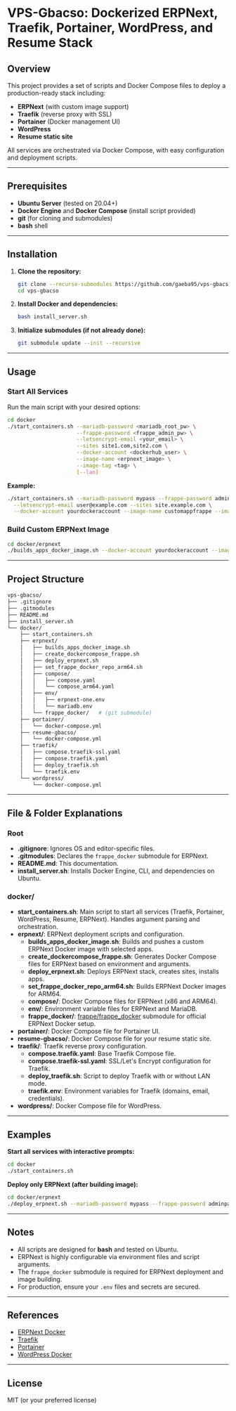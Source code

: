 # VPS-Gbacso: Dockerized ERPNext, Traefik, Portainer, WordPress, and Resume Stack

## Overview

This project provides a set of scripts and Docker Compose files to deploy a production-ready stack including:

- **ERPNext** (with custom image support)
- **Traefik** (reverse proxy with SSL)
- **Portainer** (Docker management UI)
- **WordPress**
- **Resume static site**

All services are orchestrated via Docker Compose, with easy configuration and deployment scripts.

---

## Prerequisites

- **Ubuntu Server** (tested on 20.04+)
- **Docker Engine** and **Docker Compose** (install script provided)
- **git** (for cloning and submodules)
- **bash** shell

---

## Installation

1. **Clone the repository:**

   ```sh
   git clone --recurse-submodules https://github.com/gaeba95/vps-gbacso.git
   cd vps-gbacso
   ```

2. **Install Docker and dependencies:**

   ```sh
   bash install_server.sh
   ```

3. **Initialize submodules (if not already done):**

   ```sh
   git submodule update --init --recursive
   ```

---

## Usage

### Start All Services

Run the main script with your desired options:

```sh
cd docker
./start_containers.sh --mariadb-password <mariadb_root_pw> \
                      --frappe-password <frappe_admin_pw> \
                      --letsencrypt-email <your_email> \
                      --sites site1.com,site2.com \
                      --docker-account <dockerhub_user> \
                      --image-name <erpnext_image> \
                      --image-tag <tag> \
                      [--lan]
```

**Example:**

```sh
./start_containers.sh --mariadb-password mypass --frappe-password adminpass \
  --letsencrypt-email user@example.com --sites site.example.com \
  --docker-account yourdockeraccount --image-name customappfrappe --image-tag latest
```

### Build Custom ERPNext Image

```sh
cd docker/erpnext
./builds_apps_docker_image.sh --docker-account yourdockeraccount --image-name customappfrappe --image-tag latest
```

---

## Project Structure

```sh
vps-gbacso/
├── .gitignore
├── .gitmodules
├── README.md
├── install_server.sh
└── docker/
    ├── start_containers.sh
    ├── erpnext/
    │   ├── builds_apps_docker_image.sh
    │   ├── create_dockercompose_frappe.sh
    │   ├── deploy_erpnext.sh
    │   ├── set_frappe_docker_repo_arm64.sh
    │   ├── compose/
    │   │   ├── compose.yaml
    │   │   └── compose_arm64.yaml
    │   ├── env/
    │   │   ├── erpnext-one.env
    │   │   └── mariadb.env
    │   └── frappe_docker/   # (git submodule)
    ├── portainer/
    │   └── docker-compose.yml
    ├── resume-gbacso/
    │   └── docker-compose.yml
    ├── traefik/
    │   ├── compose.traefik-ssl.yaml
    │   ├── compose.traefik.yaml
    │   ├── deploy_traefik.sh
    │   └── traefik.env
    └── wordpress/
        └── docker-compose.yml
```

---

## File & Folder Explanations

### Root

- **.gitignore**: Ignores OS and editor-specific files.
- **.gitmodules**: Declares the `frappe_docker` submodule for ERPNext.
- **README.md**: This documentation.
- **install_server.sh**: Installs Docker Engine, CLI, and dependencies on Ubuntu.

### docker/

- **start_containers.sh**: Main script to start all services (Traefik, Portainer, WordPress, Resume, ERPNext). Handles argument parsing and orchestration.
- **erpnext/**: ERPNext deployment scripts and configuration.
  - **builds_apps_docker_image.sh**: Builds and pushes a custom ERPNext Docker image with selected apps.
  - **create_dockercompose_frappe.sh**: Generates Docker Compose files for ERPNext based on environment and arguments.
  - **deploy_erpnext.sh**: Deploys ERPNext stack, creates sites, installs apps.
  - **set_frappe_docker_repo_arm64.sh**: Builds ERPNext Docker images for ARM64.
  - **compose/**: Docker Compose files for ERPNext (x86 and ARM64).
  - **env/**: Environment variable files for ERPNext and MariaDB.
  - **frappe_docker/**: [frappe/frappe_docker](https://github.com/frappe/frappe_docker) submodule for official ERPNext Docker setup.
- **portainer/**: Docker Compose file for Portainer UI.
- **resume-gbacso/**: Docker Compose file for your resume static site.
- **traefik/**: Traefik reverse proxy configuration.
  - **compose.traefik.yaml**: Base Traefik Compose file.
  - **compose.traefik-ssl.yaml**: SSL/Let's Encrypt configuration for Traefik.
  - **deploy_traefik.sh**: Script to deploy Traefik with or without LAN mode.
  - **traefik.env**: Environment variables for Traefik (domains, email, credentials).
- **wordpress/**: Docker Compose file for WordPress.

---

## Examples

**Start all services with interactive prompts:**

```sh
cd docker
./start_containers.sh
```

**Deploy only ERPNext (after building image):**

```sh
cd docker/erpnext
./deploy_erpnext.sh --mariadb-password mypass --frappe-password adminpass --letsencrypt-email user@example.com --sites site.example.com
```

---

## Notes

- All scripts are designed for **bash** and tested on Ubuntu.
- ERPNext is highly configurable via environment files and script arguments.
- The `frappe_docker` submodule is required for ERPNext deployment and image building.
- For production, ensure your `.env` files and secrets are secured.

---

## References

- [ERPNext Docker](https://github.com/frappe/frappe_docker)
- [Traefik](https://doc.traefik.io/traefik/)
- [Portainer](https://www.portainer.io/)
- [WordPress Docker](https://hub.docker.com/_/wordpress)

---

## License

MIT (or your preferred license)
